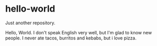 # hello-world
Just another repository.

Hello, World.
I don't speak English very well, but I'm glad to know new people.
I never ate tacos, burritos and kebabs, but i love pizza.
